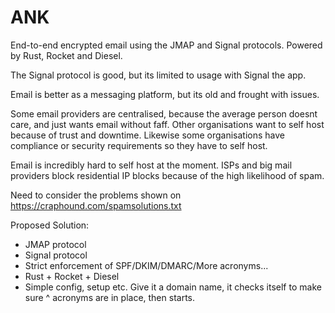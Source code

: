 # ANK

End-to-end encrypted email using the JMAP and Signal protocols. Powered by Rust, Rocket and Diesel.

The Signal protocol is good, but its limited to usage with Signal the app.

Email is better as a messaging platform, but its old and frought with issues.


Some email providers are centralised, because the average person doesnt care, and just wants email without faff. Other organisations want to self host because of trust and downtime. Likewise some organisations have compliance or security requirements so they have to self host. 

Email is incredibly hard to self host at the moment. ISPs and big mail providers block residential IP blocks because of the high likelihood of spam.

Need to consider the problems shown on https://craphound.com/spamsolutions.txt

Proposed Solution:

- JMAP protocol
- Signal protocol
- Strict enforcement of SPF/DKIM/DMARC/More acronyms...
- Rust + Rocket + Diesel
- Simple config, setup etc. Give it a domain name, it checks itself to make sure ^ acronyms are in place, then starts. 


